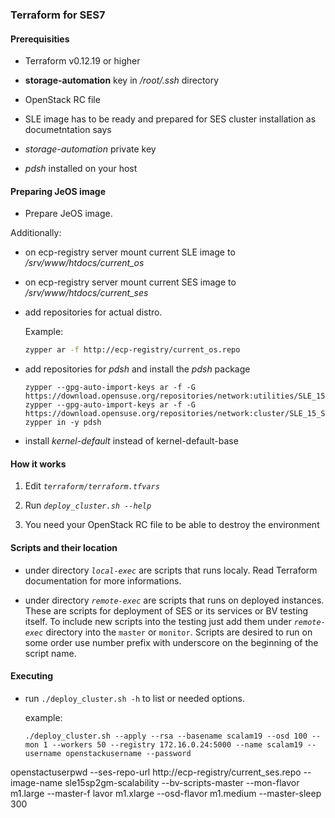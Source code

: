 ### Terraform for SES7

#### Prerequisities

- Terraform v0.12.19 or higher

- **storage-automation** key in */root/.ssh* directory

- OpenStack RC file

- SLE image has to be ready and prepared for SES cluster installation as documetntation says

- *storage-automation* private key

- *pdsh* installed on your host

#### Preparing JeOS image

  - Prepare JeOS image.

Additionally:

  - on ecp-registry server mount current SLE image to */srv/www/htdocs/current_os*

  - on ecp-registry server mount current SES image to */srv/www/htdocs/current_ses*

  - add repositories for actual distro.
    
	Example:

	```bash
    zypper ar -f http://ecp-registry/current_os.repo
	```

  - add repositories for *pdsh* and install the *pdsh* package

    ```
	zypper --gpg-auto-import-keys ar -f -G  https://download.opensuse.org/repositories/network:utilities/SLE_15/network:utilities.repo
	zypper --gpg-auto-import-keys ar -f -G https://download.opensuse.org/repositories/network:cluster/SLE_15_SP2/network:cluster.repo
	zypper in -y pdsh
	```

  - install *kernel-default* instead of kernel-default-base

#### How it works

1. Edit *`terraform/terraform.tfvars`*

2. Run *`deploy_cluster.sh --help`* 

3. You need your OpenStack RC file to be able to destroy the environment

#### Scripts and their location

- under directory *`local-exec`* are scripts that runs localy. Read Terraform documentation for more informations.

- under directory *`remote-exec`* are scripts that runs on deployed instances. These are scripts for deployment of SES or its services or BV testing itself. To include new scripts into the testing just add them under *`remote-exec`* directory into the `master` or `monitor`. Scripts are desired to run on some order use number prefix with underscore on the beginning of the script name.

#### Executing

- run `./deploy_cluster.sh -h` to list or needed options.

  example:

  ```
  ./deploy_cluster.sh --apply --rsa --basename scalam19 --osd 100 --mon 1 --workers 50 --registry 172.16.0.24:5000 --name scalam19 --username openstackusername --password
 openstactuserpwd --ses-repo-url http://ecp-registry/current_ses.repo --image-name sle15sp2gm-scalability --bv-scripts-master --mon-flavor m1.large --master-f
lavor m1.xlarge --osd-flavor m1.medium --master-sleep 300
  ```
